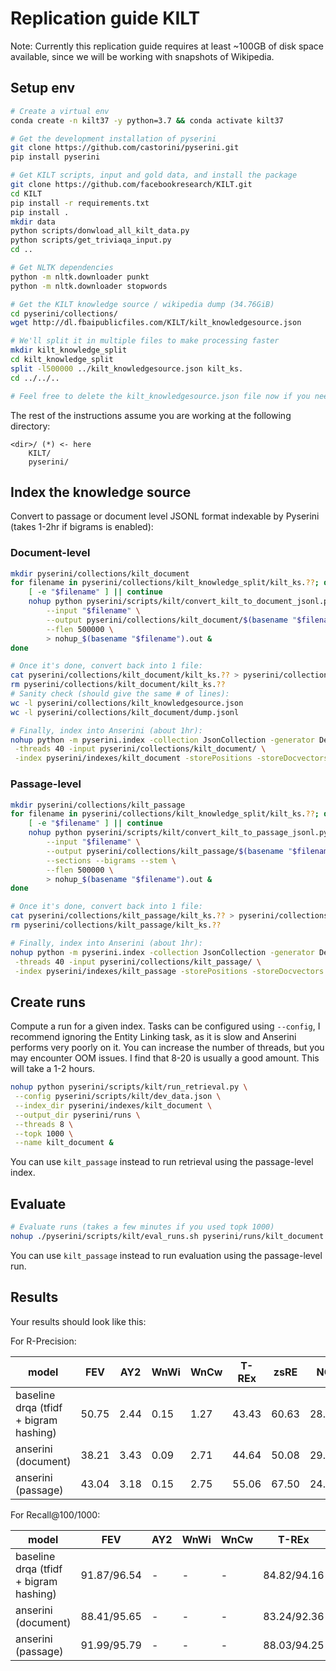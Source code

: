 # Replication guide KILT

Note: Currently this replication guide requires at least ~100GB of disk space available, since we will be working with snapshots of Wikipedia.

## Setup env

```bash
# Create a virtual env
conda create -n kilt37 -y python=3.7 && conda activate kilt37

# Get the development installation of pyserini
git clone https://github.com/castorini/pyserini.git
pip install pyserini

# Get KILT scripts, input and gold data, and install the package
git clone https://github.com/facebookresearch/KILT.git
cd KILT
pip install -r requirements.txt
pip install .
mkdir data
python scripts/donwload_all_kilt_data.py
python scripts/get_triviaqa_input.py
cd ..

# Get NLTK dependencies
python -m nltk.downloader punkt
python -m nltk.downloader stopwords

# Get the KILT knowledge source / wikipedia dump (34.76GiB)
cd pyserini/collections/
wget http://dl.fbaipublicfiles.com/KILT/kilt_knowledgesource.json

# We'll split it in multiple files to make processing faster
mkdir kilt_knowledge_split
cd kilt_knowledge_split
split -l500000 ../kilt_knowledgesource.json kilt_ks.
cd ../../..

# Feel free to delete the kilt_knowledgesource.json file now if you need more disk space.
```

The rest of the instructions assume you are working at the following directory:

```
<dir>/ (*) <- here
    KILT/
    pyserini/
```

## Index the knowledge source

Convert to passage or document level JSONL format indexable by Pyserini (takes 1-2hr if bigrams is enabled):

### Document-level

```bash
mkdir pyserini/collections/kilt_document
for filename in pyserini/collections/kilt_knowledge_split/kilt_ks.??; do
    [ -e "$filename" ] || continue
    nohup python pyserini/scripts/kilt/convert_kilt_to_document_jsonl.py \
        --input "$filename" \
        --output pyserini/collections/kilt_document/$(basename "$filename") \
        --flen 500000 \
        > nohup_$(basename "$filename").out &
done

# Once it's done, convert back into 1 file:
cat pyserini/collections/kilt_document/kilt_ks.?? > pyserini/collections/kilt_document/dump.jsonl
rm pyserini/collections/kilt_document/kilt_ks.??
# Sanity check (should give the same # of lines):
wc -l pyserini/collections/kilt_knowledgesource.json
wc -l pyserini/collections/kilt_document/dump.jsonl

# Finally, index into Anserini (about 1hr):
nohup python -m pyserini.index -collection JsonCollection -generator DefaultLuceneDocumentGenerator \
 -threads 40 -input pyserini/collections/kilt_document/ \
 -index pyserini/indexes/kilt_document -storePositions -storeDocvectors -storeContents &
```

### Passage-level

```bash
mkdir pyserini/collections/kilt_passage
for filename in pyserini/collections/kilt_knowledge_split/kilt_ks.??; do
    [ -e "$filename" ] || continue
    nohup python pyserini/scripts/kilt/convert_kilt_to_passage_jsonl.py \
        --input "$filename" \
        --output pyserini/collections/kilt_passage/$(basename "$filename") \
        --sections --bigrams --stem \
        --flen 500000 \
        > nohup_$(basename "$filename").out &
done

# Once it's done, convert back into 1 file:
cat pyserini/collections/kilt_passage/kilt_ks.?? > pyserini/collections/kilt_passage/dump.jsonl
rm pyserini/collections/kilt_passage/kilt_ks.??

# Finally, index into Anserini (about 1hr):
nohup python -m pyserini.index -collection JsonCollection -generator DefaultLuceneDocumentGenerator \
 -threads 40 -input pyserini/collections/kilt_passage/ \
 -index pyserini/indexes/kilt_passage -storePositions -storeDocvectors -storeContents &
``` 

## Create runs

Compute a run for a given index. Tasks can be configured using `--config`, I recommend ignoring the Entity Linking task, as it is slow and Anserini performs very poorly on it. You can increase the number of threads, but you may encounter OOM issues. I find that 8-20 is usually a good amount. This will take a 1-2 hours.

```bash
nohup python pyserini/scripts/kilt/run_retrieval.py \
 --config pyserini/scripts/kilt/dev_data.json \
 --index_dir pyserini/indexes/kilt_document \
 --output_dir pyserini/runs \
 --threads 8 \
 --topk 1000 \
 --name kilt_document &

```

You can use `kilt_passage` instead to run retrieval using the passage-level index.

## Evaluate

```bash
# Evaluate runs (takes a few minutes if you used topk 1000)
nohup ./pyserini/scripts/kilt/eval_runs.sh pyserini/runs/kilt_document 1,100,1000 > results.out &
```
You can use `kilt_passage` instead to run evaluation using the passage-level run.

## Results

Your results should look like this:

For R-Precision:

| model | FEV | AY2 | WnWi | WnCw | T-REx | zsRE | NQ | HoPo | TQA | ELI5 | WoW |
|-|-|-|-|-|-|-|-|-|-|-|-|
| baseline drqa (tfidf + bigram hashing) | 50.75 | 2.44 | 0.15 | 1.27 | 43.43 | 60.63 | 28.59 | 34.63 | 45.70 | 11.02 | 41.82 |
| anserini (document) | 38.21 | 3.43 | 0.09 | 2.71 | 44.64 | 50.08 | 29.93 | 38.37 | 36.76 | 7.17 | 22.27 |
| anserini (passage) | 43.04 | 3.18 | 0.15 | 2.75 | 55.06 | 67.50 | 24.64 | 41.43 | 24.95 | 5.84 | 24.85 |

For Recall@100/1000:

| model | FEV | AY2 | WnWi | WnCw | T-REx | zsRE | NQ | HoPo | TQA | ELI5 | WoW |
|-|-|-|-|-|-|-|-|-|-|-|-|
| baseline drqa (tfidf + bigram hashing) | 91.87/96.54 | - | - | - | 84.82/94.16 | 94.12/97.29 | 70.98/84.99 | 62.32/80.57 | 87.04/94.95 | 39.98/56.77 | 91.53/96.47 |
| anserini (document) | 88.41/95.65 | - | - | - | 83.24/92.36 | 91.83/97.82 | 75.12/87.59 | 59.66/78.59 | 81.21/92.36 | 34.00/53.12 | 69.95/83.58 |
| anserini (passage) | 91.99/95.79 | - | - | - | 88.03/94.25 | 98.01/99.25 | 75.55/87.08 | 61.52/77.80 | 80.18/91.32 | 32.50/47.85 | 65.96/78.45 |
